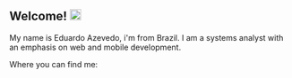 ## Welcome! <img src = "https://raw.githubusercontent.com/MartinHeinz/MartinHeinz/master/wave.gif" width = 20px>

  My name is Eduardo Azevedo, i'm from Brazil. I am a systems analyst with an emphasis on web and mobile development.
  
  Where you can find me:
  

<!--
**EduardoAz26/EduardoAz26** is a ✨ _special_ ✨ repository because its `README.md` (this file) appears on your GitHub profile.

Here are some ideas to get you started:

- 🔭 I’m currently working on ...
- 🌱 I’m currently learning ...
- 👯 I’m looking to collaborate on ...
- 🤔 I’m looking for help with ...
- 💬 Ask me about ...
- 📫 How to reach me: ...
- 😄 Pronouns: ...
- ⚡ Fun fact: ...
-->
